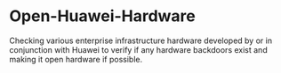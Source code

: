 # Open-Huawei-Hardware
Checking various enterprise infrastructure hardware developed by or in conjunction with Huawei to verify if any hardware backdoors exist and making it open hardware if possible.
